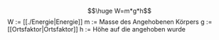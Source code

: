 $$\huge W=m*g*h$$
W := [[./Energie|Energie]]
m := Masse des Angehobenen Körpers
g := [[Ortsfaktor|Ortsfaktor]]
h := Höhe auf die angehoben wurde